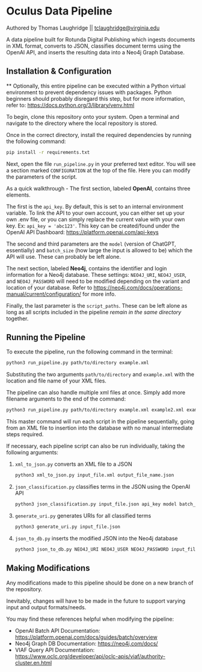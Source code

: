 # Oculus Data Pipeline
 
Authored by Thomas Laughridge || tclaughridge@virginia.edu

A data pipeline built for Rotunda Digital Publishing which ingests documents in XML format, converts to JSON, classifies document terms using the OpenAI API, and inserts the resulting data into a Neo4j Graph Database.

## Installation & Configuration

** Optionally, this entire pipeline can be executed within a Python virtual environment to prevent dependency issues with packages. Python beginners should probably disregard this step, but for more information, refer to: https://docs.python.org/3/library/venv.html

To begin, clone this repository onto your system. Open a terminal and navigate to the directory where the local repository is stored.

Once in the correct directory, install the required dependencies by running the following command:

```zsh
pip install -r requirements.txt
```
Next, open the file ```run_pipeline.py``` in your preferred text editor. You will see a section marked ```CONFIGURATION``` at the top of the file. Here you can modify the parameters of the script.

As a quick walkthrough - The first section, labeled **OpenAI**, contains three elements.

The first is the ```api_key```. By default, this is set to an internal environment variable. To link the API to your own account, you can either set up your own .env file, or you can simply replace the current value with your own key. Ex: ```api_key = 'abc123'```. This key can be created/found under the OpenAI API Dashboard: https://platform.openai.com/api-keys

The second and third parameters are the ```model``` (version of ChatGPT, essentially) and ```batch_size``` (how large the input is allowed to be) which the API will use. These can probably be left alone.

The next section, labeled **Neo4j**, contains the identifier and login information for a Neo4j database. These settings: ```NEO4J_URI```, ```NEO4J_USER```, and ```NEO4J_PASSWORD``` will need to be modified depending on the variant and location of your database. Refer to https://neo4j.com/docs/operations-manual/current/configuration/ for more info.

Finally, the last parameter is the ```script_paths```. These can be left alone as long as all scripts included in the pipeline *remain in the same directory* together.

## Running the Pipeline

To execute the pipeline, run the following command in the terminal:
```zsh
python3 run_pipeline.py path/to/directory example.xml
```
Substituting the two arguments ```path/to/directory``` and ```example.xml``` with the location and file name of your XML files.

The pipeline can also handle multiple xml files at once. Simply add more filename arguments to the end of the command:
```zsh
python3 run_pipeline.py path/to/directory example.xml example2.xml example3.xml
```
This master command will run each script in the pipeline sequentially, going from an XML file to insertion into the database with no manual intermediate steps required.

If necessary, each pipeline script can also be run individually, taking the following arguments:

1. ```xml_to_json.py``` converts an XML file to a JSON
   
   ```zsh
   python3 xml_to_json.py input_file.xml output_file_name.json
   ```
2. ```json_classification.py``` classifies terms in the JSON using the OpenAI API

   ```zsh
   python3 json_classification.py input_file.json api_key model batch_size
   ```
3. ```generate_uri.py``` generates URIs for all classified terms
   
   ```zsh
   python3 generate_uri.py input_file.json
   ```
4. ```json_to_db.py``` inserts the modified JSON into the Neo4j database
   
   ```zsh
   python3 json_to_db.py NEO4J_URI NEO4J_USER NEO4J_PASSWORD input_file.json
   ```

## Making Modifications

Any modifications made to this pipeline should be done on a new branch of the repository.

Inevitably, changes will have to be made in the future to support varying input and output formats/needs.

You may find these references helpful when modifying the pipeline:

- OpenAI Batch API Documentation: https://platform.openai.com/docs/guides/batch/overview
- Neo4j Graph DB Documentation: https://neo4j.com/docs/
- VIAF Query API Documentation: https://www.oclc.org/developer/api/oclc-apis/viaf/authority-cluster.en.html
